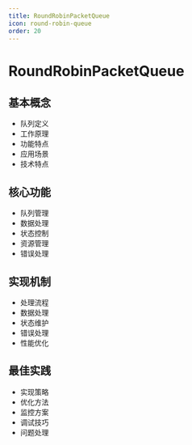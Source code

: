 ```yaml
---
title: RoundRobinPacketQueue
icon: round-robin-queue
order: 20
---
```


# RoundRobinPacketQueue

## 基本概念
- 队列定义
- 工作原理
- 功能特点
- 应用场景
- 技术特点

## 核心功能
- 队列管理
- 数据处理
- 状态控制
- 资源管理
- 错误处理

## 实现机制
- 处理流程
- 数据处理
- 状态维护
- 错误处理
- 性能优化

## 最佳实践
- 实现策略
- 优化方法
- 监控方案
- 调试技巧
- 问题处理
